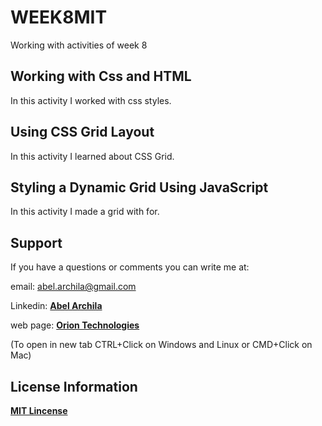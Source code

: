 # WEEK8MIT
Working with activities of week 8

## Working with Css and HTML
In this activity I worked with css styles.

## Using CSS Grid Layout
In this activity I learned about CSS Grid.

## Styling a Dynamic Grid Using JavaScript
In this activity I made a grid with for.

## Support
If you have a questions or comments you can write me at: 

email: <abel.archila@gmail.com>

Linkedin: **[Abel Archila](https://www.linkedin.com/in/abelarchila/)** 

web page: **[Orion Technologies](http://oriontechnologiesgt.com)**

(To open in new tab CTRL+Click on Windows and Linux or CMD+Click on Mac)

## License Information
**[MIT Lincense](https://opensource.org/licenses/MIT)**


